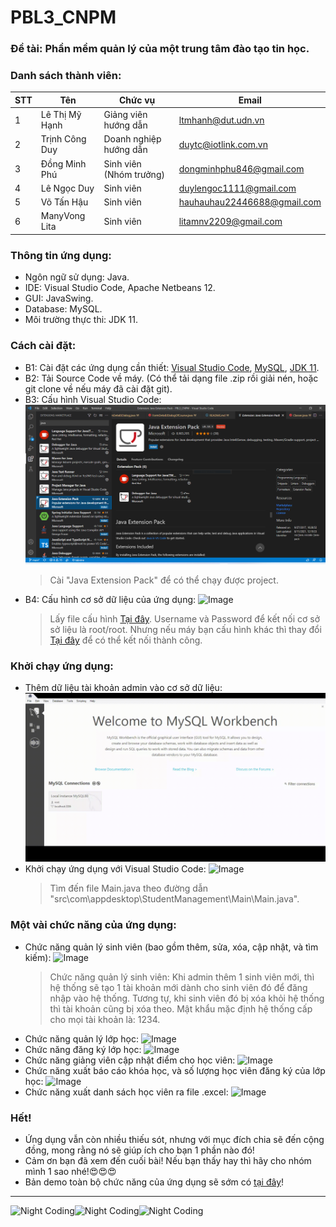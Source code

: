 # PBL3_CNPM
### Đề tài: Phần mềm quản lý của một trung tâm đào tạo tin học.
### Danh sách thành viên:
|STT|Tên|Chức vụ|Email|
|-|-|-|-|
|1|Lê Thị Mỹ Hạnh|Giảng viên hướng dẫn|ltmhanh@dut.udn.vn|
|2|Trịnh Công Duy|Doanh nghiệp hướng dẫn|duytc@iotlink.com.vn|
|3|Đồng Minh Phú|Sinh viên (Nhóm trưởng)|dongminhphu846@gmail.com|
|4|Lê Ngọc Duy|Sinh viên|duylengoc1111@gmail.com|
|5|Võ Tấn Hậu|Sinh viên|hauhauhau22446688@gmail.com|
|6|ManyVong Lita|Sinh viên|litamnv2209@gmail.com|
### Thông tin ứng dụng:
  - Ngôn ngữ sử dụng: Java.
  - IDE: Visual Studio Code, Apache Netbeans 12.
  - GUI: JavaSwing.
  - Database: MySQL.
  - Môi trường thực thi: JDK 11.
### Cách cài đặt:
  - B1: Cài đặt các ứng dụng cần thiết: [Visual Studio Code](https://visualstudio.microsoft.com/), [MySQL](https://www.mysql.com/downloads/), [JDK 11](https://docs.aws.amazon.com/corretto/latest/corretto-11-ug/downloads-list.html).
  - B2: Tải Source Code về máy. (Có thể tải dạng file .zip rồi giải nén, hoặc git clone về nếu máy đã cài đặt git).
  - B3: Cấu hình Visual Studio Code:
  ![Image](src\images\setupVSCode.PNG)
    > Cài "Java Extension Pack" để có thể chạy được project.
  - B4: Cấu hình cơ sở dữ liệu của ứng dụng:
  ![Image](https://code.visualstudio.com/opengraphimg/opengraph-home.png)
    > Lấy file cấu hình [Tại đây](Documents\SQL\Diagram.mwb). Username và Password để kết nối cơ sở sở liệu là root/root. Nhưng nếu máy bạn cấu hình khác thì thay đổi [Tại đây](src\com\appdesktop\StudentManagement\DBHelpers\DBHelper.java) để có thể kết nối thành công.
 ### Khởi chạy ứng dụng:
  - Thêm dữ liệu tài khoản admin vào cơ sở dữ liệu:
  ![Image](src\images\setUpDataAdmin.gif)
  - Khởi chạy ứng dụng với Visual Studio Code:
  ![Image](src\images\runWithVSCode.gif)
    > Tìm đến file Main.java theo đường dẫn "src\com\appdesktop\StudentManagement\Main\Main.java".
 ### Một vài chức năng của ứng dụng:
  - Chức năng quản lý sinh viên (bao gồm thêm, sửa, xóa, cập nhật, và tìm kiếm):
  ![Image]()
    > Chức năng quản lý sinh viên: Khi admin thêm 1 sinh viên mới, thì hệ thống sẽ tạo 1 tài khoản mới dành cho sinh viên đó để đăng nhập vào hệ thống. Tương tự, khi sinh viên đó bị xóa khỏi hệ thống thì tài khoản cũng bị xóa theo.
    > Mật khẩu mặc định hệ thống cấp cho mọi tài khoản là: 1234.
  - Chức năng quản lý lớp học:
  ![Image]()
  - Chức năng đăng ký lớp học:
  ![Image]()
  - Chức năng giảng viên cập nhật điểm cho học viên:
  ![Image]()
  - Chức năng xuất báo cáo khóa học, và số lượng học viên đăng ký của lớp học:
  ![Image]()
  - Chức năng xuất danh sách học viên ra file .excel:
  ![Image]()
  ### Hết!
  - Ứng dụng vẫn còn nhiều thiếu sót, nhưng với mục đích chia sẽ đến cộng đồng, mong rằng nó sẽ giúp ích cho bạn 1 phần nào đó!
  - Cảm ơn bạn đã xem đến cuối bài! Nếu bạn thấy hay thì hãy cho nhóm mình 1 sao nhé!😍😍😍
  - Bản demo toàn bộ chức năng của ứng dụng sẽ sớm có [tại đây]()!
  ---
  <img alt="Night Coding" src="https://i.imgur.com/sYRyr3S.gif" width="310" height="240"/><img alt="Night Coding" src="https://i.imgur.com/sYRyr3S.gif" width="310" height="240"/><img alt="Night Coding" src="https://i.imgur.com/sYRyr3S.gif" width="310" height="240"/>
  